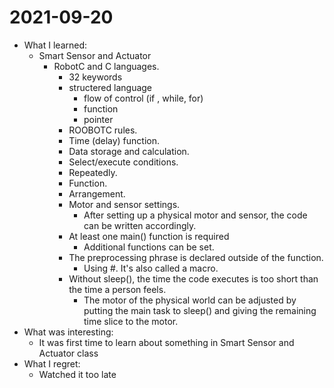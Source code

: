 # 2021-09-20

- What I learned: 
  - Smart Sensor and Actuator
    - RobotC and C languages.
      - 32 keywords
      - structered language
         - flow of control (if , while, for)
         - function
         - pointer
      - ROOBOTC rules.
      - Time (delay) function.
      - Data storage and calculation.
      - Select/execute conditions.
      - Repeatedly.
      - Function.
      - Arrangement.
      - Motor and sensor settings.
        - After setting up a physical motor and sensor, the code can be written accordingly.
      - At least one main() function is required
        - Additional functions can be set.
      - The preprocessing phrase is declared outside of the function.
        - Using #. It's also called a macro.
      - Without sleep(), the time the code executes is too short than the time a person feels.
        - The motor of the physical world can be adjusted by putting the main task to sleep() and giving the remaining time slice to the motor.
- What was interesting: 
  - It was first time to learn about something in Smart Sensor and Actuator class
- What I regret: 
  - Watched it too late
